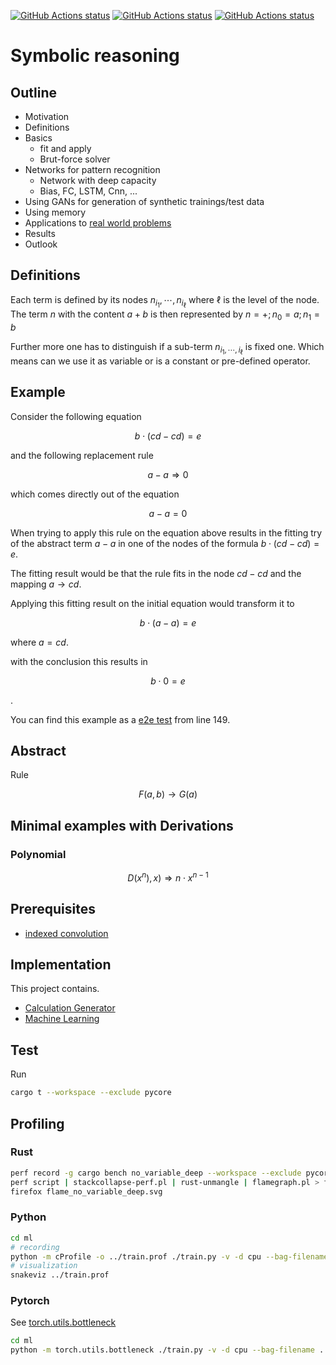 [![GitHub Actions status](https://github.com/lochbrunner/symbolic-reasoning/workflows/core/badge.svg)](https://github.com/lochbrunner/symbolic-reasoning/actions?workflow=core)
[![GitHub Actions status](https://github.com/lochbrunner/symbolic-reasoning/workflows/pycore/badge.svg)](https://github.com/lochbrunner/symbolic-reasoning/actions?workflow=pycore)
[![GitHub Actions status](https://github.com/lochbrunner/symbolic-reasoning/workflows/ml/badge.svg)](https://github.com/lochbrunner/symbolic-reasoning/actions?workflow=ml)


# Symbolic reasoning

## Outline

* Motivation
* Definitions
* Basics
  * fit and apply
  * Brut-force solver
* Networks for pattern recognition
  * Network with deep capacity
  * Bias, FC, LSTM, Cnn, ...
* Using GANs for generation of synthetic trainings/test data
* Using memory
* Applications to [real world problems](./real_world_problems/README.md)
* Results
* Outlook

## Definitions

Each term is defined by its nodes $n_{i_1},\cdots,n_{i_\ell}$  where $\ell$ is the level of the node.
The term $n$ with the content $a+b$ is then represented by $n=+; n_0=a; n_1=b$

Further more one has to distinguish if a sub-term $n_{i_1,\cdots,i_\ell}$  is fixed one.
Which means can we use it as variable or is a constant or pre-defined operator.

## Example

Consider the following equation

$$b\cdot\left(cd-cd\right)=e$$

and the following replacement rule

$$a-a \Rightarrow 0$$

which comes directly out of the equation

$$a-a = 0$$

When trying to apply this rule on the equation above results in the fitting try of the abstract term $a-a$ in one of the nodes of the formula $b\cdot\left(cd-cd\right)=e$.

The fitting result would be that the rule fits in the node $cd-cd$ and the mapping $a\rightarrow cd$.

Applying this fitting result on the initial equation would transform it to

$$b\cdot\left(a-a\right)=e$$

where $a = cd$.

with the conclusion this results in

$$b\cdot0=e$$

.

You can find this example as a [e2e test](./libcore/src/apply.rs#L328-L347) from line 149.

## Abstract

Rule

$$F(a,b) \rightarrow G(a)$$

## Minimal examples with Derivations

### Polynomial

$$D\left( x^n\right), x) \Rightarrow n\cdot x^{n-1} $$

## Prerequisites

* [indexed convolution](https://github.com/lochbrunner/iconv)

## Implementation

This project contains.

* [Calculation Generator](./generator)
* [Machine Learning](./ml)


## Test

Run

```zsh
cargo t --workspace --exclude pycore
```

## Profiling

### Rust

```zsh
perf record -g cargo bench no_variable_deep --workspace --exclude pycore
perf script | stackcollapse-perf.pl | rust-unmangle | flamegraph.pl > flame_no_variable_deep.svg
firefox flame_no_variable_deep.svg
```

### Python

```zsh
cd ml
# recording
python -m cProfile -o ../train.prof ./train.py -v -d cpu --bag-filename ../out/generator/bag-2-2-2.bin --scenario bag -r 1
# visualization
snakeviz ../train.prof
```

### Pytorch

See [torch.utils.bottleneck](https://pytorch.org/docs/stable/bottleneck.html)

```zsh
cd ml
python -m torch.utils.bottleneck ./train.py -v -d cpu --bag-filename ../out/generator/bag-2-2.bin --scenario bag -r 10 -n 10
```